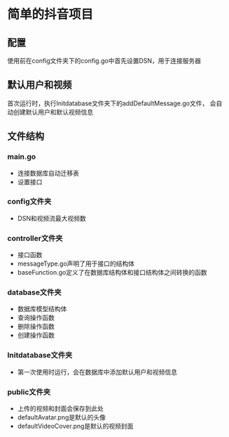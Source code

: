 # 简单的抖音项目

## 配置
使用前在config文件夹下的config.go中首先设置DSN，用于连接服务器

## 默认用户和视频
首次运行时，执行Initdatabase文件夹下的addDefaultMessage.go文件，
会自动创建默认用户和默认视频信息

## 文件结构
### main.go
+ 连接数据库自动迁移表
+ 设置接口
### config文件夹
+ DSN和视频流最大视频数
### controller文件夹
+ 接口函数
+ messageType.go声明了用于接口的结构体
+ baseFunction.go定义了在数据库结构体和接口结构体之间转换的函数
### database文件夹
+ 数据库模型结构体
+ 查询操作函数
+ 删除操作函数
+ 创建操作函数
### Initdatabase文件夹
+ 第一次使用时运行，会在数据库中添加默认用户和视频信息
### public文件夹
+ 上传的视频和封面会保存到此处
+ defaultAvatar.png是默认的头像
+ defaultVideoCover.png是默认的视频封面
